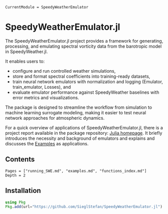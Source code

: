 ```@meta
CurrentModule = SpeedyWeatherEmulator
```

# SpeedyWeatherEmulator.jl

The SpeedyWeatherEmulator.jl project provides a framework for generating, processing, and emulating spectral vorticity data from the barotropic model in SpeedyWeather.jl.

It enables users to:
- configure and run controlled weather simulations,
- store and format spectral coefficients into training-ready datasets,
- train neural network emulators with normalization and logging (Emulator, train_emulator, Losses), and
- evaluate emulator performance against SpeedyWeather baselines with error metrics and visualizations.

The package is designed to streamline the workflow from simulation to machine learning surrogate modeling, making it easier to test neural network approaches for atmospheric dynamics.

For a quick overview of applications of SpeedyWeatherEmulator.jl, there is a project report available in the package repository: [Julia homepage](https://julialang.org).
It briefly introduces the necessity and background of emulators and explains and discusses the [Examples](examples.md) as applications.


## Contents

```@contents
Pages = ["running_SWE.md", "examples.md", "functions_index.md"]
Depth = 2
```


## Installation
```julia
using Pkg
Pkg.add(url="https://github.com/SieglStefan/SpeedyWeatherEmulator.jl")
```